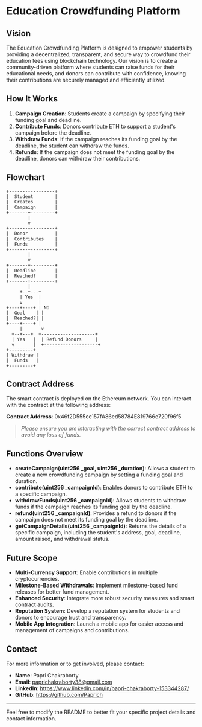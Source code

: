 

# Education Crowdfunding Platform

## Vision

The Education Crowdfunding Platform is designed to empower students by providing a decentralized, transparent, and secure way to crowdfund their education fees using blockchain technology. Our vision is to create a community-driven platform where students can raise funds for their educational needs, and donors can contribute with confidence, knowing their contributions are securely managed and efficiently utilized.

## How It Works

1. **Campaign Creation**: Students create a campaign by specifying their funding goal and deadline.
2. **Contribute Funds**: Donors contribute ETH to support a student's campaign before the deadline.
3. **Withdraw Funds**: If the campaign reaches its funding goal by the deadline, the student can withdraw the funds.
4. **Refunds**: If the campaign does not meet the funding goal by the deadline, donors can withdraw their contributions.

## Flowchart

```plaintext
+-----------------+
|  Student        |
|  Creates        |
|  Campaign       |
+-------+---------+
        |
        v
+-------+---------+
|  Donor          |
|  Contributes    |
|  Funds          |
+-------+---------+
        |
        v
+-------+---------+
|  Deadline       |
|  Reached?       |
+-------+---------+
        |
     +--+---+
     | Yes  |
     v      |
+----+----+ | No
|  Goal    | |
|  Reached?| |
+----+----+ |
     |       v
  +--+---+  +--------------------+
  | Yes   |  | Refund Donors     |
  v       |  +--------------------+
+---------+
| Withdraw |
|  Funds   |
+---------+
```

## Contract Address

The smart contract is deployed on the Ethereum network. You can interact with the contract at the following address:

**Contract Address**: 0x46f2D555ce157fA86ed58784E819766e720f96f5

> _Please ensure you are interacting with the correct contract address to avoid any loss of funds._

## Functions Overview

- **createCampaign(uint256 _goal, uint256 _duration)**: Allows a student to create a new crowdfunding campaign by setting a funding goal and duration.
- **contribute(uint256 _campaignId)**: Enables donors to contribute ETH to a specific campaign.
- **withdrawFunds(uint256 _campaignId)**: Allows students to withdraw funds if the campaign reaches its funding goal by the deadline.
- **refund(uint256 _campaignId)**: Provides a refund to donors if the campaign does not meet its funding goal by the deadline.
- **getCampaignDetails(uint256 _campaignId)**: Returns the details of a specific campaign, including the student's address, goal, deadline, amount raised, and withdrawal status.

## Future Scope

- **Multi-Currency Support**: Enable contributions in multiple cryptocurrencies.
- **Milestone-Based Withdrawals**: Implement milestone-based fund releases for better fund management.
- **Enhanced Security**: Integrate more robust security measures and smart contract audits.
- **Reputation System**: Develop a reputation system for students and donors to encourage trust and transparency.
- **Mobile App Integration**: Launch a mobile app for easier access and management of campaigns and contributions.

## Contact

For more information or to get involved, please contact:

- **Name**: Papri Chakraborty
- **Email**: paprichakraborty38@gmail.com
- **LinkedIn**: https://www.linkedin.com/in/papri-chakraborty-153344287/
- **GitHub**: https://github.com/Paprich

---

Feel free to modify the README to better fit your specific project details and contact information.
